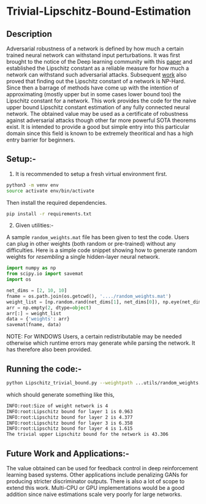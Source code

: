 # Trivial-Lipschitz-Bound-Estimation

## Description
Adversarial robustness of a network is defined by how much a certain trained neural network can withstand input perturbations. It was first brought to the notice of the Deep learning community with this [paper](https://arxiv.org/pdf/1312.6199.pdf) and established the Lipschitz constant as a reliable measure for how much a network can withstand such adversarial attacks. Subsequent [work](https://proceedings.neurips.cc/paper/2018/file/d54e99a6c03704e95e6965532dec148b-Paper.pdf) also proved that finding out the Lipschitz constant of a network is NP-Hard. Since then a barrage of methods have come up with the intention of approximating (mostly upper but in some cases lower bound too) the Lipschitz constant for a network. This work provides the code for the naive upper bound Lipschitz constant estimation of any fully connected neural network. The obtained value may be used as a certificate of robustness against adversarial attacks though other far more powerful SOTA theorems exist. It is intended to provide a good but simple entry into this particular domain since this field is known to be extremely theoritical and has a high entry barrier for beginners.

## Setup:-
1. It is recommended to setup a fresh virtual environment first.
```bash
python3 -m venv env
source activate env/bin/activate
```
Then install the required dependencies.

```bash
pip install -r requirements.txt
``` 
2. Given utilities:-

A sample ```random_weights.mat``` file has been given to test the code. Users can plug in other weights (both random or pre-trained) without any difficulties. Here is a simple code snippet showing how to generate random weights for *resembling* a single hidden-layer neural network.

```python
import numpy as np
from scipy.io import savemat
import os

net_dims = [2, 10, 10] 
fname = os.path.join(os.getcwd(), '..../random_weights.mat')
weight_list = [np.random.rand(net_dims[1], net_dims[0]), np.eye(net_dims[1])]
arr = np.empty(2, dtype=object)
arr[:] = weight_list
data = {'weights': arr}
savemat(fname, data)
```
NOTE: For WINDOWS Users, a certain redistributable may be needed otherwise which runtime errors may generate while parsing the network. It has therefore also been provided.

## Running the code:-

```bash
python Lipschitz_trivial_bound.py --weightpath ...utils/random_weights.mat
```
which should generate something like this,

```bash
INFO:root:Size of weight network is 4
INFO:root:Lipschitz bound for layer 1 is 0.963
INFO:root:Lipschitz bound for layer 2 is 4.377
INFO:root:Lipschitz bound for layer 3 is 6.358
INFO:root:Lipschitz bound for layer 4 is 1.615
The trivial upper Lipschitz bound for the network is 43.306
```
## Future Work and Applications:-
The value obtained can be used for feedback control in deep reinforcement learning based systems. Other applications include penalizing GANs for producing stricter discriminator outputs. 
There is also a lot of scope to extend this work. Multi-CPU or GPU implementations would be a good addition since naive estimations scale very poorly for large networks. 

